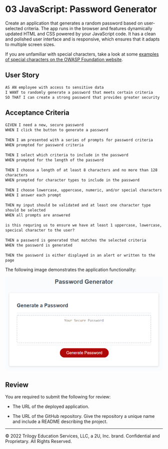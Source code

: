 # 03 JavaScript: Password Generator

Create an application that generates a random password based on user-selected criteria. The app runs in the browser and features dynamically updated HTML and CSS powered by your JavaScript code. It has a clean and polished user interface and is responsive, which ensures that it adapts to multiple screen sizes.

If you are unfamiliar with special characters, take a look at some [examples of special characters on the OWASP Foundation website](https://www.owasp.org/index.php/Password_special_characters).

## User Story

```
AS AN employee with access to sensitive data
I WANT to randomly generate a password that meets certain criteria
SO THAT I can create a strong password that provides greater security
```

## Acceptance Criteria

```
GIVEN I need a new, secure password
WHEN I click the button to generate a password

THEN I am presented with a series of prompts for password criteria
WHEN prompted for password criteria

THEN I select which criteria to include in the password
WHEN prompted for the length of the password

THEN I choose a length of at least 8 characters and no more than 128 characters
WHEN prompted for character types to include in the password

THEN I choose lowercase, uppercase, numeric, and/or special characters
WHEN I answer each prompt

THEN my input should be validated and at least one character type should be selected
WHEN all prompts are answered

is this requring us to ensure we have at least 1 uppercase, lowercase, specical character to the user?

THEN a password is generated that matches the selected criteria
WHEN the password is generated

THEN the password is either displayed in an alert or written to the page
```

The following image demonstrates the application functionality:

![An app window with the label Password Generator, an input field labeled Your Secure Password, and a Generate Password button.](./Assets/03-javascript-homework-demo.png)

## Review

You are required to submit the following for review:

* The URL of the deployed application.

* The URL of the GitHub repository. Give the repository a unique name and include a README describing the project.

- - -
© 2022 Trilogy Education Services, LLC, a 2U, Inc. brand. Confidential and Proprietary. All Rights Reserved.

